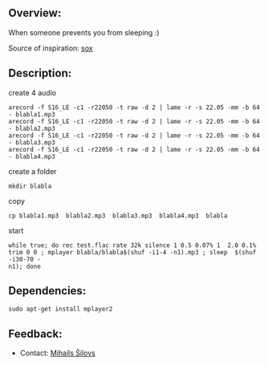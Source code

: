 ## Overview:

When someone prevents you from sleeping :)

Source of inspiration: [sox](http://sox.sourceforge.net/sox.html)

## Description:
create 4 audio
```
arecord -f S16_LE -c1 -r22050 -t raw -d 2 | lame -r -s 22.05 -mm -b 64 - blabla1.mp3
arecord -f S16_LE -c1 -r22050 -t raw -d 2 | lame -r -s 22.05 -mm -b 64 - blabla2.mp3
arecord -f S16_LE -c1 -r22050 -t raw -d 2 | lame -r -s 22.05 -mm -b 64 - blabla3.mp3
arecord -f S16_LE -c1 -r22050 -t raw -d 2 | lame -r -s 22.05 -mm -b 64 - blabla4.mp3
```
сreate a folder
```
mkdir blabla 
```
copy
```
cp blabla1.mp3  blabla2.mp3  blabla3.mp3  blabla4.mp3  blabla
```
start
```
while true; do rec test.flac rate 32k silence 1 0.5 0.07% 1  2.0 0.1% trim 0 0 ; mplayer blabla/blabla$(shuf -i1-4 -n1).mp3 ; sleep  $(shuf -i30-70 -
n1); done
```


## Dependencies:
```
sudo apt-get install mplayer2
```


## Feedback:
- Contact: [Mihails Šilovs](https://fb.com/mih4ils)
